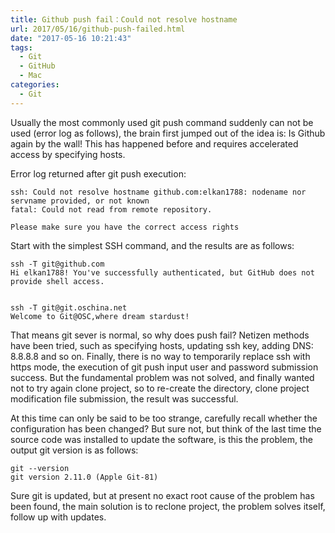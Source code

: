 ```yaml
---
title: Github push fail：Could not resolve hostname
url: 2017/05/16/github-push-failed.html
date: "2017-05-16 10:21:43"
tags: 
  - Git
  - GitHub
  - Mac
categories:
  - Git
---
```


Usually the most commonly used git push command suddenly can not be used (error log as follows), the brain first jumped out of the idea is: Is Github again by the wall! This has happened before and requires accelerated access by specifying hosts. 


Error log returned after git push execution:

```
ssh: Could not resolve hostname github.com:elkan1788: nodename nor servname provided, or not known
fatal: Could not read from remote repository.

Please make sure you have the correct access rights
```

<!--more-->

Start with the simplest SSH command, and the results are as follows:

```
ssh -T git@github.com
Hi elkan1788! You've successfully authenticated, but GitHub does not provide shell access.


ssh -T git@git.oschina.net
Welcome to Git@OSC,where dream stardust! 
```

That means git sever is normal, so why does push fail? Netizen methods have been tried, such as specifying hosts, updating ssh key, adding DNS: 8.8.8.8 and so on. Finally, there is no way to temporarily replace ssh with https mode, the execution of git push input user and password submission success. But the fundamental problem was not solved, and finally wanted not to try again clone project, so to re-create the directory, clone project modification file submission, the result was successful. 

At this time can only be said to be too strange, carefully recall whether the configuration has been changed? But sure not, but think of the last time the source code was installed to update the software, is this the problem, the output git version is as follows:

```
git --version
git version 2.11.0 (Apple Git-81)
```

Sure git is updated, but at present no exact root cause of the problem has been found, the main solution is to reclone project, the problem solves itself, follow up with updates. 
